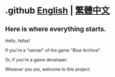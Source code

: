 # .github [English](README.md) | [繁體中文](README-zh_TW.md)

## Here is where everything starts.

Hello, fellas!

If you're a "sensei" of the game "Blue Archive".

Or, if you're a game developer.

Whoever you are, welcome to this project.
